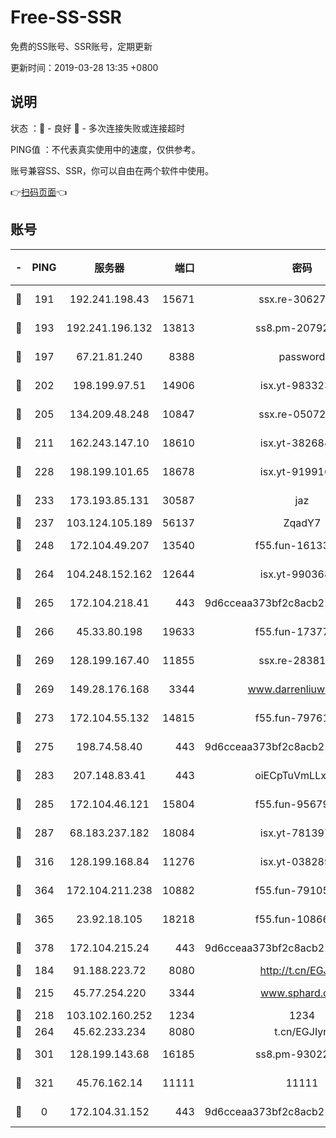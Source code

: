 # Free-SS-SSR

免费的SS账号、SSR账号，定期更新

更新时间：2019-03-28 13:35 +0800

## 说明

状态     ：🙂 - 良好 🙁 - 多次连接失败或连接超时

PING值   ：不代表真实使用中的速度，仅供参考。

账号兼容SS、SSR，你可以自由在两个软件中使用。

👉[扫码页面](https://liesauer.github.io/Free-SS-SSR/)👈

## 账号

|-|PING|服务器|端口|密码|加密方式|区域|
|:----:|:----:|:-----:|-----:|:----:|:----:|:----:|
|🙂|191|192.241.198.43|15671|ssx.re-30627784|aes-256-cfb|US|
|🙂|193|192.241.196.132|13813|ss8.pm-20792898|aes-256-cfb|US|
|🙂|197|67.21.81.240|8388|password|aes-256-cfb|US|
|🙂|202|198.199.97.51|14906|isx.yt-98332300|aes-256-cfb|US|
|🙂|205|134.209.48.248|10847|ssx.re-05072689|aes-256-cfb|US|
|🙂|211|162.243.147.10|18610|isx.yt-38268471|aes-256-cfb|US|
|🙂|228|198.199.101.65|18678|isx.yt-91991636|aes-256-cfb|US|
|🙂|233|173.193.85.131|30587|jaz|aes-256-cfb|US|
|🙂|237|103.124.105.189|56137|ZqadY7|chacha20|US|
|🙂|248|172.104.49.207|13540|f55.fun-16133449|aes-256-cfb|SG|
|🙂|264|104.248.152.162|12644|isx.yt-99036844|aes-256-cfb|SG|
|🙂|265|172.104.218.41|443|9d6cceaa373bf2c8acb22e60b6a58be6|aes-256-cfb|US|
|🙂|266|45.33.80.198|19633|f55.fun-17377809|aes-256-cfb|US|
|🙂|269|128.199.167.40|11855|ssx.re-28381308|aes-256-cfb|SG|
|🙂|269|149.28.176.168|3344|www.darrenliuwei.com|aes-256-cfb|AU|
|🙂|273|172.104.55.132|14815|f55.fun-79761040|aes-256-cfb|SG|
|🙂|275|198.74.58.40|443|9d6cceaa373bf2c8acb22e60b6a58be6|aes-256-cfb|US|
|🙂|283|207.148.83.41|443|oiECpTuVmLLxk4Ts|aes-256-cfb|AU|
|🙂|285|172.104.46.121|15804|f55.fun-95679008|aes-256-cfb|SG|
|🙂|287|68.183.237.182|18084|isx.yt-78139747|aes-256-cfb|SG|
|🙂|316|128.199.168.84|11276|isx.yt-03828931|aes-256-cfb|SG|
|🙂|364|172.104.211.238|10882|f55.fun-79105579|aes-256-cfb|US|
|🙂|365|23.92.18.105|18218|f55.fun-10866563|aes-256-cfb|US|
|🙂|378|172.104.215.24|443|9d6cceaa373bf2c8acb22e60b6a58be6|aes-256-cfb|US|
|🙂|184|91.188.223.72|8080|http://t.cn/EGJIyrl|rc4-md5|RU|
|🙂|215|45.77.254.220|3344|www.sphard.com|aes-256-cfb|SG|
|🙂|218|103.102.160.252|1234|1234|rc4-md5|JP|
|🙂|264|45.62.233.234|8080|t.cn/EGJIyrl|rc4-md5|CA|
|🙂|301|128.199.143.68|16185|ss8.pm-93022254|aes-256-cfb|SG|
|🙂|321|45.76.162.14|11111|11111|aes-256-cfb|SG|
|🙁|0|172.104.31.152|443|9d6cceaa373bf2c8acb22e60b6a58be6|aes-256-cfb|US|
